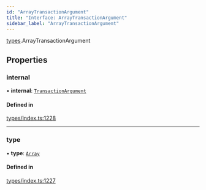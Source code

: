 ```yaml
---
id: "ArrayTransactionArgument"
title: "Interface: ArrayTransactionArgument"
sidebar_label: "ArrayTransactionArgument"
---
```


[types](../../../modules/Types/Types.md).ArrayTransactionArgument

## Properties

### internal

• **internal**: [`TransactionArgument`](../../../modules/Types/Types.md#transactionargument)

#### Defined in

[types/index.ts:1228](https://github.com/PolymeshAssociation/polymesh-sdk/blob/adcc38781/src/types/index.ts#L1228)

___

### type

• **type**: [`Array`](../../../enums/Types/TransactionArgumentType/TransactionArgumentType.md#array)

#### Defined in

[types/index.ts:1227](https://github.com/PolymeshAssociation/polymesh-sdk/blob/adcc38781/src/types/index.ts#L1227)
